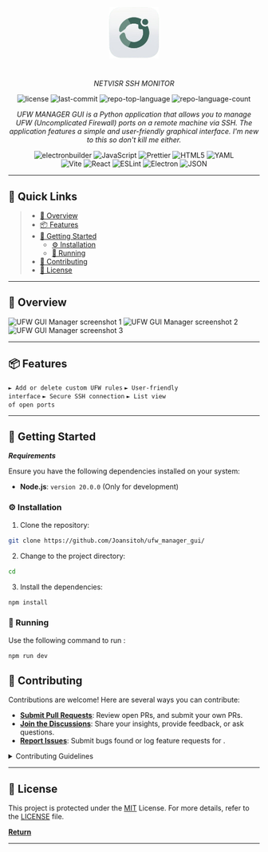 <p align="center">
  <img src="src/assets/logo.png" width="100" />
</p>
<p align="center">
    <h1 align="center"></h1>
</p>
<p align="center">
    <em>NETVISR SSH MONITOR</em>
</p>
<p align="center">
	<img src="https://img.shields.io/github/license/Joansitoh/ufw_manager_gui?style=flat&color=0080ff" alt="license">
	<img src="https://img.shields.io/github/last-commit/Joansitoh/ufw_manager_gui?style=flat&logo=git&logoColor=white&color=0080ff" alt="last-commit">
	<img src="https://img.shields.io/github/languages/top/Joansitoh/ufw_manager_gui?style=flat&color=0080ff" alt="repo-top-language">
	<img src="https://img.shields.io/github/languages/count/Joansitoh/ufw_manager_gui?style=flat&color=0080ff" alt="repo-language-count">
<p>
<p align="center">
		<em>UFW MANAGER GUI is a Python application that allows you to manage UFW (Uncomplicated Firewall) ports on a remote machine via SSH. The application features a simple and user-friendly graphical interface. I'm new to this so don't kill me either.</em>
</p>
<p align="center">
	<img src="https://img.shields.io/badge/electronbuilder-FFFFFF.svg?style=flat&logo=electron-builder&logoColor=black" alt="electronbuilder">
	<img src="https://img.shields.io/badge/JavaScript-F7DF1E.svg?style=flat&logo=JavaScript&logoColor=black" alt="JavaScript">
	<img src="https://img.shields.io/badge/Prettier-F7B93E.svg?style=flat&logo=Prettier&logoColor=black" alt="Prettier">
	<img src="https://img.shields.io/badge/HTML5-E34F26.svg?style=flat&logo=HTML5&logoColor=white" alt="HTML5">
	<img src="https://img.shields.io/badge/YAML-CB171E.svg?style=flat&logo=YAML&logoColor=white" alt="YAML">
	<br>
	<img src="https://img.shields.io/badge/Vite-646CFF.svg?style=flat&logo=Vite&logoColor=white" alt="Vite">
	<img src="https://img.shields.io/badge/React-61DAFB.svg?style=flat&logo=React&logoColor=black" alt="React">
	<img src="https://img.shields.io/badge/ESLint-4B32C3.svg?style=flat&logo=ESLint&logoColor=white" alt="ESLint">
	<img src="https://img.shields.io/badge/Electron-47848F.svg?style=flat&logo=Electron&logoColor=white" alt="Electron">
	<img src="https://img.shields.io/badge/JSON-000000.svg?style=flat&logo=JSON&logoColor=white" alt="JSON">
</p>
<hr>

## 🔗 Quick Links

> - [📍 Overview](#-overview)
> - [📦 Features](#-features)
> - [🚀 Getting Started](#-getting-started)
>   - [⚙️ Installation](#️-installation)
>   - [🤖 Running ](#-running-)
> - [🤝 Contributing](#-contributing)
> - [📄 License](#-license)

---

## 📍 Overview

![UFW GUI Manager screenshot 1](/resources/login_preview.png)
![UFW GUI Manager screenshot 2](/resources/tables_preview.png)
![UFW GUI Manager screenshot 3](/resources/adding_rule.png)

---

## 📦 Features

<code>► Add or delete custom UFW rules</code>
<code>► User-friendly interface</code>
<code>► Secure SSH connection</code>
<code>► List view of open ports</code>

---

## 🚀 Getting Started

**_Requirements_**

Ensure you have the following dependencies installed on your system:

- **Node.js**: `version 20.0.0` (Only for development)

### ⚙️ Installation

1. Clone the repository:

```sh
git clone https://github.com/Joansitoh/ufw_manager_gui/
```

2. Change to the project directory:

```sh
cd
```

3. Install the dependencies:

```sh
npm install
```

### 🤖 Running

Use the following command to run :

```sh
npm run dev
```

## 🤝 Contributing

Contributions are welcome! Here are several ways you can contribute:

- **[Submit Pull Requests](https://github.com/Joansitoh/ufw_manager_gui/blob/main/CONTRIBUTING.md)**: Review open PRs, and submit your own PRs.
- **[Join the Discussions](https://github.com/Joansitoh/ufw_manager_gui/discussions)**: Share your insights, provide feedback, or ask questions.
- **[Report Issues](https://github.com/Joansitoh/ufw_manager_gui/issues)**: Submit bugs found or log feature requests for .

<details closed>
    <summary>Contributing Guidelines</summary>

1. **Fork the Repository**: Start by forking the project repository to your GitHub account.
2. **Clone Locally**: Clone the forked repository to your local machine using a Git client.
   ```sh
   git clone https://github.com/Joansitoh/ufw_manager_gui/
   ```
3. **Create a New Branch**: Always work on a new branch, giving it a descriptive name.
   ```sh
   git checkout -b new-feature-x
   ```
4. **Make Your Changes**: Develop and test your changes locally.
5. **Commit Your Changes**: Commit with a clear message describing your updates.
   ```sh
   git commit -m 'Implemented new feature x.'
   ```
6. **Push to GitHub**: Push the changes to your forked repository.
   ```sh
   git push origin new-feature-x
   ```
7. **Submit a Pull Request**: Create a PR against the original project repository. Clearly describe the changes and their motivations.

Once your PR is reviewed and approved, it will be merged into the main branch.

</details>

---

## 📄 License

This project is protected under the [MIT](https://choosealicense.com/licenses/mit/) License. For more details, refer to the [LICENSE](https://choosealicense.com/licenses/mit/) file.

[**Return**](#-quick-links)

---
